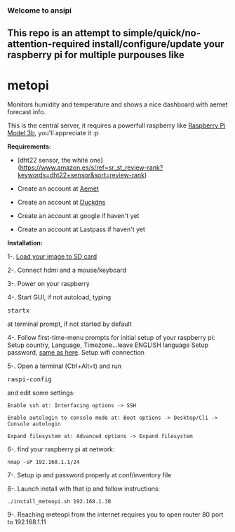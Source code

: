 ### Welcome to ansipi

## This repo is an attempt to simple/quick/no-attention-required install/configure/update your raspberry pi for multiple purpouses like

# metopi

Monitors humidity and temperature and shows a nice dashboard with aemet forecast info.

This is the central server, it requires a powerfull raspberry like [Raspberry Pi Model 3b](https://www.raspberrypi.org/products/raspberry-pi-3-model-b/), you'll appreciate it :p

**Requirements:**

* [dht22 sensor, the white one] (https://www.amazon.es/s/ref=sr_st_review-rank?keywords=dht22+sensor&sort=review-rank)

* Create an account at [Aemet](https://opendata.aemet.es)

* Create an account at [Duckdns](https://duckdns.org)

* Create an account at google if haven't yet

* Create an account at Lastpass if haven't yet

**Installation:**


1-. [Load your image to SD card](https://www.raspberrypi.org/documentation/installation/installing-images/)

2-. Connect hdmi and a mouse/keyboard

3-. Power on your raspberry

4-. Start GUI, if not autoload, typing <pre>startx</pre> at terminal prompt, if not started by default

4-. Follow first-time-menu prompts for initial setup of your raspberry pi:
    Setup country, Language, Timezone...leave ENGLISH language
    Setup password, [same as here](https://github.com/emonterodelrio/ansiPi/blob/develop/install_meteopi.sh#L2).
    Setup wifi connection

5-. Open a terminal (Ctrl+Alt+t) and run <pre>raspi-config</pre> and edit some settings:
   
    Enable ssh at: Interfacing options -> SSH

    Enable autologin to console mode at: Boot options -> Desktop/Cli -> Console autologin

    Expand filesystem at: Advanced options -> Expand filesystem
    
6-. find your raspberry pi at network:

    nmap -sP 192.168.1.1/24

7-. Setup ip and password properly at conf/inventory file

8-. Launch install with that ip and follow instructions:

    ./install_meteopi.sh 192.168.1.38

9-. Reaching meteopi from the internet requires you to open router 80 port to 192.168.1.11


